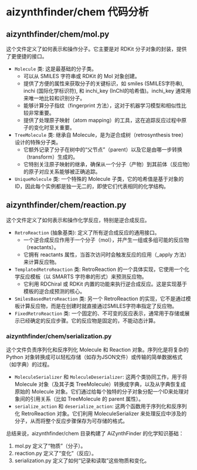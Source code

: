 # aizynthfinder/chem 代码分析
##  aizynthfinder/chem/mol.py
这个文件定义了如何表示和操作分子。它主要是对 RDKit 分子对象的封装，提供了更便捷的接口。
* `Molecule` 类: 这是最基础的分子类。
    * 可以从 SMILES 字符串或 RDKit 的 Mol 对象创建。
    * 提供了方便的属性来获取分子的关键标识，如 smiles (SMILES字符串), inchi (国际化学标识符), 和 inchi_key (InChI的哈希值)。inchi_key 通常用来唯一地比较和识别分子。
    * 能够计算分子指纹（fingerprint 方法），这对于机器学习模型和相似性比较非常重要。
    * 提供了处理原子映射（atom mapping）的工具，这在追踪反应过程中原子的变化时至关重要。
* `TreeMolecule` 类: 继承自 Molecule，是为逆合成树（retrosynthesis tree）设计的特殊分子类。
    * 它额外记录了分子在树中的“父节点”（parent）以及它是由哪一步转换（transform）生成的。
    * 它特别关注原子映射的继承，确保从一个分子（产物）到其前体（反应物）的原子对应关系能够被正确追踪。
* `UniqueMolecule` 类: 一个特殊的 Molecule 子类，它的哈希值是基于对象的ID，因此每个实例都是独一无二的，即使它们代表相同的化学结构。

##  aizynthfinder/chem/reaction.py
  这个文件定义了如何表示和操作化学反应，特别是逆合成反应。
  * `RetroReaction` (抽象基类): 定义了所有逆合成反应的通用接口。
      * 一个逆合成反应作用于一个分子（mol），并产生一组或多组可能的反应物（reactants）。
      * 它拥有 reactants 属性，当首次访问时会触发反应的应用（_apply 方法）来计算反应物。
  * `TemplatedRetroReaction` 类: RetroReaction 的一个具体实现，它使用一个化学反应模板（以 SMARTS 字符串的形式）来预测反应物。
      * 它利用 RDChiral 或 RDKit 内置的功能来执行逆合成反应。这是实现基于模板的逆合成预测的核心。
  * `SmilesBasedRetroReaction` 类: 另一个 RetroReaction 的实现，它不是通过模板计算反应物，而是在创建时就直接通过SMILES字符串指定了反应物。
  * `FixedRetroReaction` 类: 一个固定的、不可变的反应表示，通常用于存储或展示已经确定的反应步骤。它的反应物是固定的，不能动态计算。

###  aizynthfinder/chem/serialization.py
  这个文件负责序列化和反序列化 Molecule 和 Reaction 对象。序列化是将复杂的 Python 对象转换成可以轻松存储（如存为JSON文件）或传输的简单数据格式（如字典）的过程。
  * `MoleculeSerializer` 和 `MoleculeDeserializer`: 这两个类协同工作，用于将 Molecule 对象（及其子类 TreeMolecule）转换成字典，以及从字典恢复成原始的 Molecule
    对象。它们通过给每个独特的分子对象分配一个ID来处理对象间的引用关系（比如 TreeMolecule 的 parent 属性）。
  * `serialize_action` 和 `deserialize_action`: 这两个函数用于序列化和反序列化 RetroReaction 对象。它们利用 MoleculeSerializer
    来处理反应中涉及的分子，从而将整个反应步骤保存为可存储的格式。

  总结来说，aizynthfinder/chem 目录构建了 AiZynthFinder 的化学知识基础：
  1. mol.py 定义了“物质”（分子）。
  2. reaction.py 定义了“变化”（反应）。
  3. serialization.py 定义了如何“记录和读取”这些物质和变化。